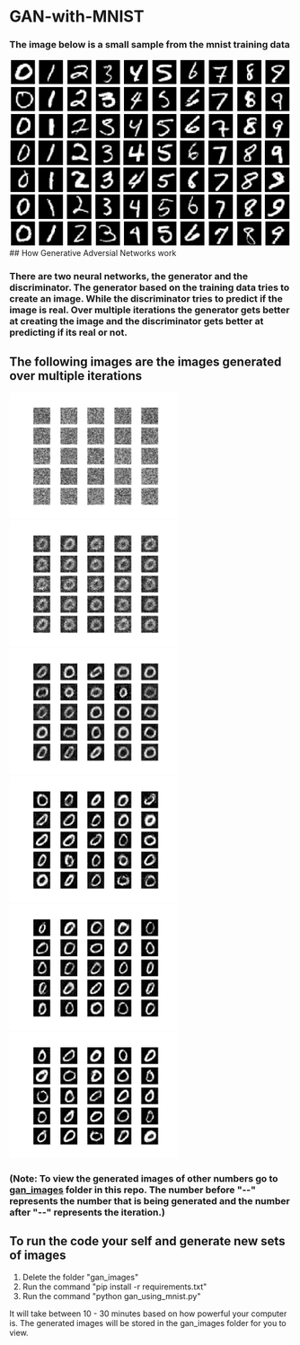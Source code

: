 # GAN-with-MNIST

### The image below is a small sample from the mnist training data
<img src="https://github.com/BibhuLamichhane/GAN-with-MNIST/blob/master/sample.png?raw=true">
## How Generative Adversial Networks work

### There are two neural networks, the generator and the discriminator. The generator based on the training data tries to create an image. While the discriminator tries to predict if the image is real. Over multiple iterations the generator gets better at creating the image and the discriminator gets better at predicting if its real or not.

## The following images are the images generated over multiple iterations
<img src="https://github.com/BibhuLamichhane/GAN-with-MNIST/blob/master/gan_images/0--0.png" width=300><img src="https://github.com/BibhuLamichhane/GAN-with-MNIST/blob/master/gan_images/0--500.png" width=300><img src="https://github.com/BibhuLamichhane/GAN-with-MNIST/blob/master/gan_images/0--1000.png" width=300><img src="https://github.com/BibhuLamichhane/GAN-with-MNIST/blob/master/gan_images/0--2500.png" width=300><img src="https://github.com/BibhuLamichhane/GAN-with-MNIST/blob/master/gan_images/0--3500.png" width=300><img src="https://github.com/BibhuLamichhane/GAN-with-MNIST/blob/master/gan_images/0--4900.png" width=300>

### (Note: To view the generated images of other numbers go to <a href="https://github.com/BibhuLamichhane/GAN-with-MNIST/tree/master/gan_images">gan_images</a> folder in this repo. The number before "--" represents the number that is being generated and the number after "--" represents the iteration.)
## To run the code your self and generate new sets of images
1. Delete the folder "gan_images"
2. Run the command "pip install -r requirements.txt"
3. Run the command "python gan_using_mnist.py"

It will take between 10 - 30 minutes based on how powerful your computer is. The generated images will be stored in the gan_images folder for you to view.
